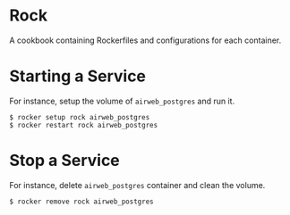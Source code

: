 # Rock

A cookbook containing Rockerfiles and configurations for each container.

# Starting a Service

For instance, setup the volume of `airweb_postgres` and run it.

    $ rocker setup rock airweb_postgres
    $ rocker restart rock airweb_postgres

# Stop a Service

For instance, delete `airweb_postgres` container and clean the volume.

    $ rocker remove rock airweb_postgres
